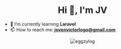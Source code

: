 <h1 align="center">Hi 👋, I'm JV</h1>

- 🌱 I’m currently learning **Laravel**
- 📫 How to reach me: **jovenvictorlogo@gmail.com**

<p align="center">
  <img
    src="https://github-readme-streak-stats.herokuapp.com/?user=eggzylog&"
    alt="eggzylog"
  />
</p>
